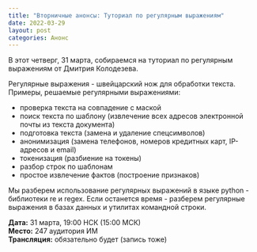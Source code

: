 ```yaml
---
title: "Вторничные анонсы: Туториал по регулярным выражениям"
date: 2022-03-29
layout: post
categories: Анонс
---
```


В этот четверг, 31 марта, собираемся на туториал по регулярным выражениям от Дмитрия Колодезева.

Регулярные выражения - швейцарский нож для обработки текста.
Примеры, решаемые регулярными выражениями:
* проверка текста на совпадение с маской
* поиск текста по шаблону (извлечение всех адресов электронной почты из текста документа)
* подготовка текста (замена и удаление спецсимволов)
* анонимизация (замена телефонов, номеров кредитных карт, IP-адресов и email)
* токенизация (разбиение на токены)
* разбор строк по шаблонам
* простое извлечение фактов (построение признаков)

Мы разберем использование регулярных выражений в языке python - библиотеки re и regex. Если останется время - разберем регулярные выражения в базах данных и утилитах командной строки.

**Дата:** 31 марта, 19:00 НСК (15:00 МСК)\
**Место:** 247 аудитория ИМ\
**Трансляция:** обязательно будет (запись тоже)
